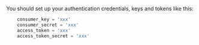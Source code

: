 You should set up your authentication credentials, keys and tokens like this:

```python
    consumer_key = 'xxx'
    consumer_secret = 'xxx'
    access_token = 'xxx'
    access_token_secret = 'xxx'
```

#### 
